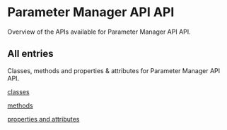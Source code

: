 [
This is a templated file. Adding content to this file may result in it being
reverted. Instead, if you want to place additional content, create an
"overview_content.md" file in `docs/` directory. The Sphinx tool will
pick up on the content and merge the content.
]: #

# Parameter Manager API API

Overview of the APIs available for Parameter Manager API API.

## All entries

Classes, methods and properties & attributes for
Parameter Manager API API.

[classes](https://cloud.google.com/python/docs/reference/google-cloud-parametermanager/latest/summary_class.html)

[methods](https://cloud.google.com/python/docs/reference/google-cloud-parametermanager/latest/summary_method.html)

[properties and
attributes](https://cloud.google.com/python/docs/reference/google-cloud-parametermanager/latest/summary_property.html)
